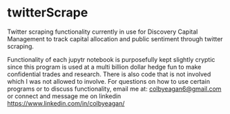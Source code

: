 # twitterScrape
Twitter scraping functionality currently in use for Discovery Capital Management to track capital allocation and public sentiment through twitter scraping. 

Functionality of each jupytr notebook is purposefully kept slightly cryptic since this program is used at a multi billion dollar hedge fun to make 
confidential trades and research. There is also code that is not involved which I was not allowed to involve. For questions on how to use certain programs
or to discuss functionality, 
email me at: colbyeagan6@gmail.com
or connect and message me on linkedin https://www.linkedin.com/in/colbyeagan/

